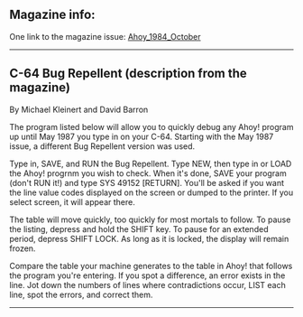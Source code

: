 ## Magazine info: 
One link to the magazine issue: [Ahoy_1984_October](https://archive.org/details/ahoy-magazine-10)
____


## C-64 Bug Repellent (description from the magazine)

By Michael Kleinert and David Barron

The program listed below will allow you to quickly 
debug any Ahoy! program up until May 1987 you type
in on your C-64.  Starting with the May 1987 issue,
a different Bug Repellent version was used.

Type in, SAVE, and RUN the Bug Repellent.  Type NEW,
then type in or LOAD the Ahoy! progrnm you wish to
check.  When it's done, SAVE your program (don't RUN
it!) and type SYS 49152 [RETURN].  You'll be asked
if you want the line value codes displayed on the 
screen or dumped to the printer.  If you select screen,
it will appear there.

The table will move quickly, too quickly for most
mortals to follow.  To pause the listing, depress and 
hold the SHIFT key.  To pause for an extended period,
depress SHIFT LOCK.  As long as it is locked, the 
display will remain frozen.  

Compare the table your machine generates to the table
in Ahoy! that follows the program you're entering.
If you spot a difference, an error exists in the line.
Jot down the numbers of lines where contradictions
occur, LIST each line, spot the errors, and correct
them.

_____
